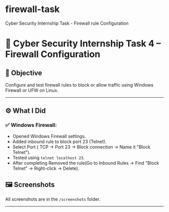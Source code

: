 # firewall-task
Cyber Security Internship Task - Firewall rule Configuration
# 🔐 Cyber Security Internship Task 4 – Firewall Configuration

## 📝 Objective

Configure and test firewall rules to block or allow traffic using Windows Firewall or UFW on Linux.

---

## ⚙️ What I Did

### ✅ Windows Firewall:
- Opened Windows Firewall settings.
- Added inbound rule to block port 23 (Telnet).
- Select Port ( TCP → Port 23 → Block connection → Name it "Block Telnet").
- Tested using `telnet localhost 23`.
- After completing Removed the rule(Go to Inbound Rules → Find "Block Telnet" → Right-click → 
  Delete).
  


## 🖼 Screenshots

All screenshots are in the `/screenshots` folder.

---


